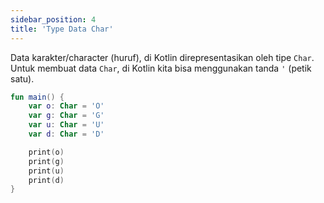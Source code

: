 ```yaml
---
sidebar_position: 4
title: 'Type Data Char'
---
```


Data karakter/character (huruf), di Kotlin direpresentasikan oleh tipe `Char`. Untuk membuat data `Char`, di Kotlin kita bisa menggunakan tanda `'` (petik satu).

```kotlin
fun main() {
    var o: Char = 'O'
    var g: Char = 'G'
    var u: Char = 'U'
    var d: Char = 'D'

    print(o)
    print(g)
    print(u)
    print(d)
}
```
